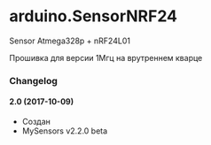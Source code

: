# arduino.SensorNRF24
Sensor Atmega328p + nRF24L01

Прошивка для версии 1Мгц на врутреннем кварце

### Changelog
#### 2.0 (2017-10-09)
* Создан
* MySensors v2.2.0 beta
